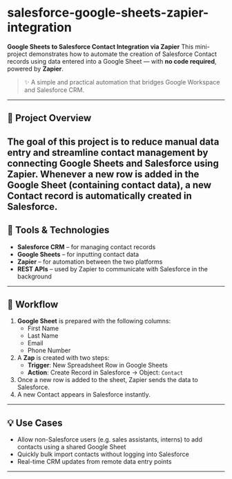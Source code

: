 # salesforce-google-sheets-zapier-integration


**Google Sheets to Salesforce Contact Integration via Zapier**
This mini-project demonstrates how to automate the creation of Salesforce Contact records using data entered into a Google Sheet — with **no code required**, powered by **Zapier**.
> :sparkles: A simple and practical automation that bridges Google Workspace and Salesforce CRM.
---
## :rocket: Project Overview
The goal of this project is to reduce manual data entry and streamline contact management by connecting Google Sheets and Salesforce using Zapier.
Whenever a new row is added in the Google Sheet (containing contact data), a new **Contact** record is automatically created in Salesforce.
---
## :wrench: Tools & Technologies
- **Salesforce CRM** – for managing contact records
- **Google Sheets** – for inputting contact data
- **Zapier** – for automation between the two platforms
- **REST APIs** – used by Zapier to communicate with Salesforce in the background
---
## :repeat: Workflow
1. **Google Sheet** is prepared with the following columns:
   - First Name
   - Last Name
   - Email
   - Phone Number
2. A **Zap** is created with two steps:
   - **Trigger**: New Spreadsheet Row in Google Sheets
   - **Action**: Create Record in Salesforce → Object: `Contact`
3. Once a new row is added to the sheet, Zapier sends the data to Salesforce.
4. A new Contact appears in Salesforce instantly.
---
## :bulb: Use Cases
- Allow non-Salesforce users (e.g. sales assistants, interns) to add contacts using a shared Google Sheet
- Quickly bulk import contacts without logging into Salesforce
- Real-time CRM updates from remote data entry points
---
